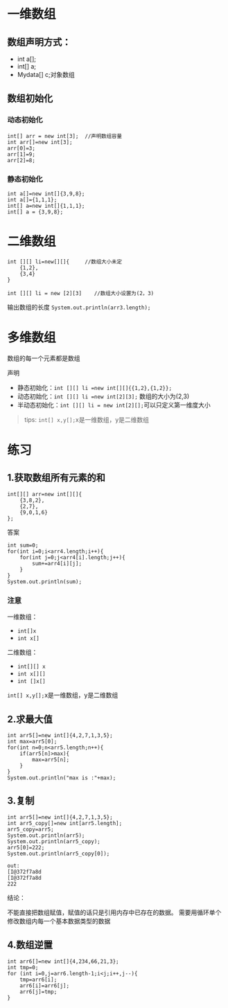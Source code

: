 # 一维数组
## 数组声明方式：
- int a[];
- int[] a;
- Mydata[] c;对象数组
## 数组初始化
### 动态初始化
```
int[] arr = new int[3];  //声明数组容量
int arr[]=new int[3];
arr[0]=3;
arr[1]=9;
arr[2]=8;
```
### 静态初始化
```
int a[]=new int[]{3,9,8};
int a[]={1,1,1};
int[] a=new int[]{1,1,1};
int[] a = {3,9,8};
```
# 二维数组
```
int [][] li=new[][]{     //数组大小未定
    {1,2},
    {3,4}
}

int [][] li = new [2][3]    //数组大小设置为(2，3)
```

输出数组的长度
`System.out.println(arr3.length);`

# 多维数组
数组的每一个元素都是数组

声明
- 静态初始化：`int [][] li =new int[][]{{1,2},{1,2}};`
- 动态初始化：`int [][] li =new int[2][3];` 数组的大小为(2,3)
- 半动态初始化：`int [][] li = new int[2][];`可以只定义第一维度大小

>tips:
`int[] x,y[];`x是一维数组，y是二维数组

# 练习
## 1.获取数组所有元素的和
```
int[][] arr=new int[][]{
    {3,8,2},
    {2,7},
    {9,0,1,6}
};
```

答案
```
int sum=0;
for(int i=0;i<arr4.length;i++){
    for(int j=0;j<arr4[i].length;j++){
        sum+=arr4[i][j];
    }
}
System.out.println(sum);
```

### 注意
一维数组：
- `int[]x`    
- `int x[]`

二维数组：
- `int[][] x`  
- `int x[][]`  
- `int []x[]`

`int[] x,y[];`x是一维数组，y是二维数组

## 2.求最大值
```
int arr5[]=new int[]{4,2,7,1,3,5};
int max=arr5[0];
for(int n=0;n<arr5.length;n++){
    if(arr5[n]>max){
        max=arr5[n];
    }
}
System.out.println("max is :"+max);
```
## 3.复制
```
int arr5[]=new int[]{4,2,7,1,3,5};
int arr5_copy[]=new int[arr5.length];
arr5_copy=arr5;
System.out.println(arr5);
System.out.println(arr5_copy);
arr5[0]=222;
System.out.println(arr5_copy[0]);

out:
[I@372f7a8d
[I@372f7a8d
222
```
结论：

不能直接把数组赋值，赋值的话只是引用内存中已存在的数据。
需要用循环单个修改数组内每一个基本数据类型的数据

## 4.数组逆置
```
int arr6[]=new int[]{4,234,66,21,3};
int tmp=0;
for (int i=0,j=arr6.length-1;i<j;i++,j--){
    tmp=arr6[i];
    arr6[i]=arr6[j];
    arr6[j]=tmp;
}
```
